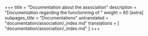 +++
title = "Documentation about the association"
description = "Documentation regarding the functionning of "
weight = 60
[extra]
subpages_title = "Documentations"
untranslated = "documentation/association/_index.md"
translations = [
    "documentation/association/_index.md"
]
+++
